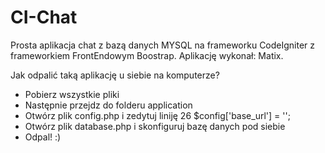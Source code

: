 # CI-Chat
Prosta aplikacja chat z bazą danych MYSQL na frameworku CodeIgniter z frameworkiem FrontEndowym Boostrap.
Aplikację wykonał: Matix.

Jak odpalić taką aplikację u siebie na komputerze?
- Pobierz wszystkie pliki
- Następnie przejdz do folderu application
- Otwórz plik config.php i zedytuj liniję 26 $config['base_url'] = '';
- Otwórz plik database.php i skonfiguruj bazę danych pod siebie
- Odpal! :)

